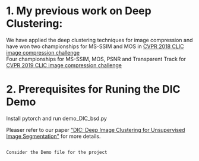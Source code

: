 # 1. My previous work on Deep Clustering:
We have applied the deep clustering techniques for image compression and have won two championships for MS-SSIM and MOS in [CVPR 2018 CLIC image compression challenge](http://openaccess.thecvf.com/content_cvpr_2018_workshops/papers/w50/Zhou_Variational_Autoencoder_for_CVPR_2018_paper.pdf)  
Four championships for MS-SSIM, MOS, PSNR and Transparent Track for [CVPR 2019 CLIC image compression challenge](http://openaccess.thecvf.com/content_CVPRW_2019/papers/CLIC%202019/Zhou_End-to-end_Optimized_Image_Compression_with_Attention_Mechanism_CVPRW_2019_paper.pdf)

# 2. Prerequisites for Runing the DIC Demo

Install pytorch and run demo_DIC_bsd.py  

Pleaser refer to our paper ["DIC: Deep Image Clustering for Unsupervised Image Segmentation"](https://ieeexplore.ieee.org/stamp/stamp.jsp?tp=&arnumber=9000898) for more details.

```

Consider the Demo file for the project